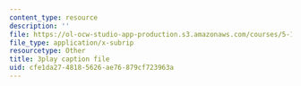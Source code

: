 ```yaml
---
content_type: resource
description: ''
file: https://ol-ocw-studio-app-production.s3.amazonaws.com/courses/5-111-principles-of-chemical-science-fall-2008/cfe1da2748185626ae76879cf723963a_PJFW3Vrv-5w.vtt
file_type: application/x-subrip
resourcetype: Other
title: 3play caption file
uid: cfe1da27-4818-5626-ae76-879cf723963a
---
```

